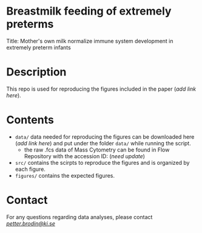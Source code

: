 # Breastmilk feeding of extremely preterms
Title: Mother's own milk normalize immune system development in extremely preterm infants

# Description
This repo is used for reproducing the figures included in the paper (*add link here*). 

# Contents

- ```data/``` data needed for reproducing the figures can be downloaded here (*add link here*) and put under the folder ```data/``` while running the script.
  - the raw .fcs data of Mass Cytometry can be found in Flow Repository with the accession ID: (*need update*)
- ```src/``` contains the scirpts to reproduce the figures and is organized by each figure.
- ```figures/``` contains the expected figures.

# Contact
For any questions regarding data analyses, please contact *petter.brodin@ki.se*
